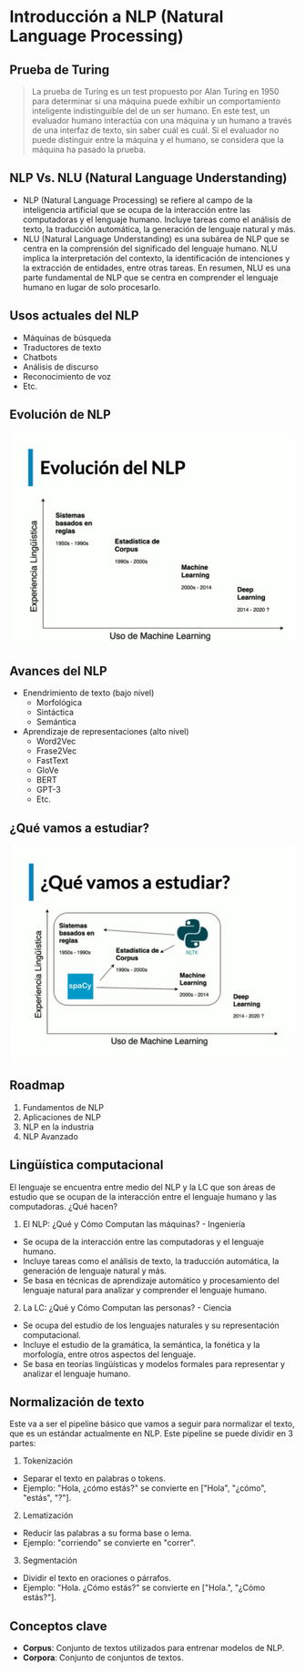 # Introducción a NLP (Natural Language Processing) 

## Prueba de Turing

> La prueba de Turing es un test propuesto por Alan Turing en 1950 para determinar si una máquina puede exhibir un comportamiento inteligente indistinguible del de un ser humano. En este test, un evaluador humano interactúa con una máquina y un humano a través de una interfaz de texto, sin saber cuál es cuál. Si el evaluador no puede distinguir entre la máquina y el humano, se considera que la máquina ha pasado la prueba.

## NLP Vs. NLU (Natural Language Understanding)

- NLP (Natural Language Processing) se refiere al campo de la inteligencia artificial que se ocupa de la interacción entre las computadoras y el lenguaje humano. Incluye tareas como el análisis de texto, la traducción automática, la generación de lenguaje natural y más.
- NLU (Natural Language Understanding) es una subárea de NLP que se centra en la comprensión del significado del lenguaje humano. NLU implica la interpretación del contexto, la identificación de intenciones y la extracción de entidades, entre otras tareas. En resumen, NLU es una parte fundamental de NLP que se centra en comprender el lenguaje humano en lugar de solo procesarlo.

## Usos actuales del NLP

- Máquinas de búsqueda
- Traductores de texto
- Chatbots
- Análisis de discurso
- Reconocimiento de voz
- Etc.

## Evolución de NLP

![Evolución de NLP](assets/Evo_NLP.png)

## Avances del NLP

- Enendrimiento de texto (bajo nivel)
  - Morfológica
  - Sintáctica
  - Semántica
- Aprendizaje de representaciones (alto nivel)
  - Word2Vec
  - Frase2Vec
  - FastText
  - GloVe
  - BERT
  - GPT-3
  - Etc.

## ¿Qué vamos a estudiar?

![Programa](assets/Programa.png)

## Roadmap

1. Fundamentos de NLP
2. Aplicaciones de NLP
3. NLP en la industria
4. NLP Avanzado

## Lingüística computacional

El lenguaje se encuentra entre medio del NLP y la LC que son áreas de estudio que se ocupan de la interacción entre el lenguaje humano y las computadoras. ¿Qué hacen?

1. El NLP: ¿Qué y Cómo Computan las máquinas? - Ingeniería
  - Se ocupa de la interacción entre las computadoras y el lenguaje humano.
  - Incluye tareas como el análisis de texto, la traducción automática, la generación de lenguaje natural y más.
  - Se basa en técnicas de aprendizaje automático y procesamiento del lenguaje natural para analizar y comprender el lenguaje humano.
2. La LC: ¿Qué y Cómo Computan las personas? - Ciencia
  - Se ocupa del estudio de los lenguajes naturales y su representación computacional.
  - Incluye el estudio de la gramática, la semántica, la fonética y la morfología, entre otros aspectos del lenguaje.
  - Se basa en teorías lingüísticas y modelos formales para representar y analizar el lenguaje humano.

## Normalización de texto

Este va a ser el pipeline básico que vamos a seguir para normalizar el texto, que es un estándar actualmente en NLP. Este pipeline se puede dividir en 3 partes:
1. Tokenización 
  - Separar el texto en palabras o tokens.  
  - Ejemplo: "Hola, ¿cómo estás?" se convierte en ["Hola", "¿cómo", "estás", "?"].
2. Lematización
  - Reducir las palabras a su forma base o lema.
  - Ejemplo: "corriendo" se convierte en "correr".
3. Segmentación
  - Dividir el texto en oraciones o párrafos.
  - Ejemplo: "Hola. ¿Cómo estás?" se convierte en ["Hola.", "¿Cómo estás?"].

## Conceptos clave

- **Corpus**: Conjunto de textos utilizados para entrenar modelos de NLP.
- **Corpora**: Conjunto de conjuntos de textos.